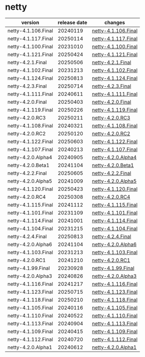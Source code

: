 # netty	


|version|release date|changes|
|---|---|---|
|netty-4.1.106.Final|20240119|[netty-4.1.106.Final](./netty-4.1.106.Final-20240119.md)|
|netty-4.1.117.Final|20250114|[netty-4.1.117.Final](./netty-4.1.117.Final-20250114.md)|
|netty-4.1.100.Final|20231010|[netty-4.1.100.Final](./netty-4.1.100.Final-20231010.md)|
|netty-4.1.121.Final|20250424|[netty-4.1.121.Final](./netty-4.1.121.Final-20250424.md)|
|netty-4.2.1.Final|20250506|[netty-4.2.1.Final](./netty-4.2.1.Final-20250506.md)|
|netty-4.1.102.Final|20231213|[netty-4.1.102.Final](./netty-4.1.102.Final-20231213.md)|
|netty-4.1.124.Final|20250813|[netty-4.1.124.Final](./netty-4.1.124.Final-20250813.md)|
|netty-4.2.3.Final|20250714|[netty-4.2.3.Final](./netty-4.2.3.Final-20250714.md)|
|netty-4.1.111.Final|20240611|[netty-4.1.111.Final](./netty-4.1.111.Final-20240611.md)|
|netty-4.2.0.Final|20250403|[netty-4.2.0.Final](./netty-4.2.0.Final-20250403.md)|
|netty-4.1.119.Final|20250226|[netty-4.1.119.Final](./netty-4.1.119.Final-20250226.md)|
|netty-4.2.0.RC3|20250211|[netty-4.2.0.RC3](./netty-4.2.0.RC3-20250211.md)|
|netty-4.1.108.Final|20240321|[netty-4.1.108.Final](./netty-4.1.108.Final-20240321.md)|
|netty-4.2.0.RC2|20250120|[netty-4.2.0.RC2](./netty-4.2.0.RC2-20250120.md)|
|netty-4.1.122.Final|20250603|[netty-4.1.122.Final](./netty-4.1.122.Final-20250603.md)|
|netty-4.1.107.Final|20240213|[netty-4.1.107.Final](./netty-4.1.107.Final-20240213.md)|
|netty-4.2.0.Alpha4|20240905|[netty-4.2.0.Alpha4](./netty-4.2.0.Alpha4-20240905.md)|
|netty-4.2.0.Beta1|20241104|[netty-4.2.0.Beta1](./netty-4.2.0.Beta1-20241104.md)|
|netty-4.2.2.Final|20250605|[netty-4.2.2.Final](./netty-4.2.2.Final-20250605.md)|
|netty-4.2.0.Alpha5|20241009|[netty-4.2.0.Alpha5](./netty-4.2.0.Alpha5-20241009.md)|
|netty-4.1.120.Final|20250423|[netty-4.1.120.Final](./netty-4.1.120.Final-20250423.md)|
|netty-4.2.0.RC4|20250308|[netty-4.2.0.RC4](./netty-4.2.0.RC4-20250308.md)|
|netty-4.1.115.Final|20241112|[netty-4.1.115.Final](./netty-4.1.115.Final-20241112.md)|
|netty-4.1.101.Final|20231109|[netty-4.1.101.Final](./netty-4.1.101.Final-20231109.md)|
|netty-4.1.114.Final|20241001|[netty-4.1.114.Final](./netty-4.1.114.Final-20241001.md)|
|netty-4.1.104.Final|20231215|[netty-4.1.104.Final](./netty-4.1.104.Final-20231215.md)|
|netty-4.2.4.Final|20250813|[netty-4.2.4.Final](./netty-4.2.4.Final-20250813.md)|
|netty-4.2.0.Alpha6|20241104|[netty-4.2.0.Alpha6](./netty-4.2.0.Alpha6-20241104.md)|
|netty-4.1.103.Final|20231213|[netty-4.1.103.Final](./netty-4.1.103.Final-20231213.md)|
|netty-4.2.0.RC1|20241210|[netty-4.2.0.RC1](./netty-4.2.0.RC1-20241210.md)|
|netty-4.1.99.Final|20230928|[netty-4.1.99.Final](./netty-4.1.99.Final-20230928.md)|
|netty-4.2.0.Alpha3|20240826|[netty-4.2.0.Alpha3](./netty-4.2.0.Alpha3-20240826.md)|
|netty-4.1.116.Final|20241217|[netty-4.1.116.Final](./netty-4.1.116.Final-20241217.md)|
|netty-4.1.123.Final|20250715|[netty-4.1.123.Final](./netty-4.1.123.Final-20250715.md)|
|netty-4.1.118.Final|20250210|[netty-4.1.118.Final](./netty-4.1.118.Final-20250210.md)|
|netty-4.1.105.Final|20240116|[netty-4.1.105.Final](./netty-4.1.105.Final-20240116.md)|
|netty-4.1.110.Final|20240522|[netty-4.1.110.Final](./netty-4.1.110.Final-20240522.md)|
|netty-4.1.113.Final|20240904|[netty-4.1.113.Final](./netty-4.1.113.Final-20240904.md)|
|netty-4.1.109.Final|20240415|[netty-4.1.109.Final](./netty-4.1.109.Final-20240415.md)|
|netty-4.1.112.Final|20240720|[netty-4.1.112.Final](./netty-4.1.112.Final-20240720.md)|
|netty-4.2.0.Alpha1|20240612|[netty-4.2.0.Alpha1](./netty-4.2.0.Alpha1-20240612.md)|
